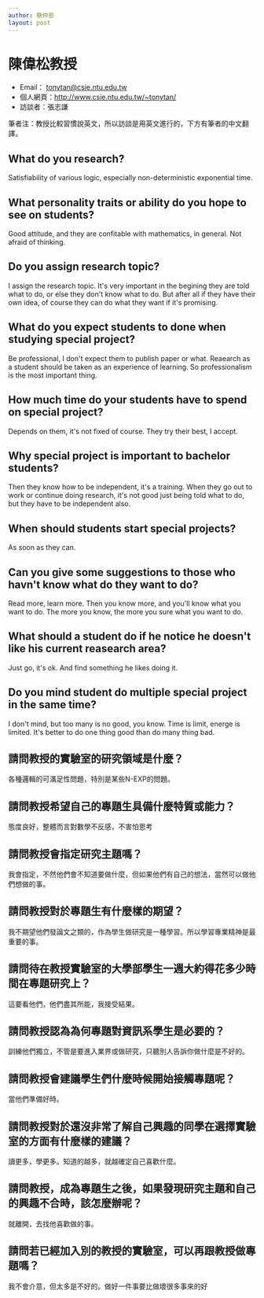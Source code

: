```yaml
---
author: 蔡仲恩
layout: post
---
```


#  陳偉松教授
- Email： tonytan@csie.ntu.edu.tw
- 個人網頁：http://www.csie.ntu.edu.tw/~tonytan/
- 訪談者：張志謙

筆者注：教授比較習慣說英文，所以訪談是用英文進行的，下方有筆者的中文翻譯。

## What do you research?
Satisfiability of various logic, especially non-deterministic exponential time.

## What personality traits or ability do you hope to see on students?
Good attitude, and they are confitable with mathematics, in general. Not afraid of thinking.

## Do you assign research topic?
I assign the research topic. It's very important in the begining they are told what to do, or else they don't know what to do. But after all if they have their own idea, of course they can do what they want if it's promising.

## What do you expect students to done when studying special project?
Be professional, I don't expect them to publish paper or what. Reaearch as a student should be taken as an experience of learning. So professionalism is the most important thing.

## How much time do your students have to spend on special project?
Depends on them, it's not fixed of course. They try their best, I accept.

## Why special project is important to bachelor students?
Then they know how to be independent, it's a training. When they go out to work or continue doing research, it's not good just being told what to do, but they have to be independent also.

## When should students start special projects?
As soon as they can.

## Can you give some suggestions to those who havn't know what do they want to do?
Read more, learn more. Then you know more, and you'll know what you want to do. The more you know, the more you sure what you want to do.

## What should a student do if he notice he doesn't like his current reasearch area?
Just go, it's ok. And find something he likes doing it.

## Do you mind student do multiple special project in the same time?
I don't mind, but too many is no good, you know. Time is limit, energe is limited. It's better to do one thing good than do many thing bad.

## 請問教授的實驗室的研究領域是什麼？
各種邏輯的可滿足性問題，特別是某些N-EXP的問題。

## 請問教授希望自己的專題生具備什麼特質或能力？
態度良好，整體而言對數學不反感，不害怕思考

## 請問教授會指定研究主題嗎？
我會指定，不然他們會不知道要做什麼，但如果他們有自己的想法，當然可以做他們想做的事。

## 請問教授對於專題生有什麼樣的期望？
我不期望他們發論文之類的，作為學生做研究是一種學習。所以學習專業精神是最重要的事。

## 請問待在教授實驗室的大學部學生一週大約得花多少時間在專題研究上？
這要看他們，他們盡其所能，我接受結果。

## 請問教授認為為何專題對資訊系學生是必要的？
訓練他們獨立，不管是要進入業界或做研究，只聽別人告訴你做什麼是不好的。

## 請問教授會建議學生們什麼時候開始接觸專題呢？
當他們準備好時。

## 請問教授對於還沒非常了解自己興趣的同學在選擇實驗室的方面有什麼樣的建議？
讀更多，學更多。知道的越多，就越確定自己喜歡什麼。

## 請問教授，成為專題生之後，如果發現研究主題和自己的興趣不合時，該怎麼辦呢？
就離開，去找他喜歡做的事。

## 請問若已經加入別的教授的實驗室，可以再跟教授做專題嗎？
我不會介意，但太多是不好的。做好一件事要比做壞很多事來的好
